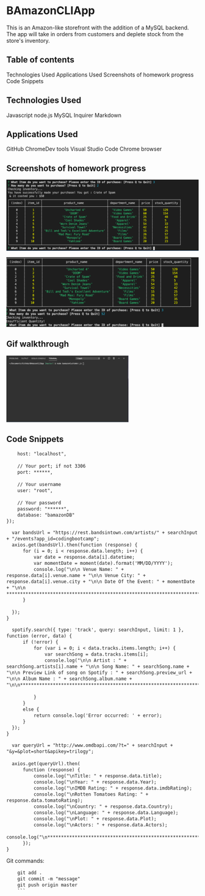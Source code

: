 # BAmazonCLIApp
 This is an Amazon-like storefront with the addition of a MySQL backend. The app will take in orders from customers and deplete stock from the store's inventory.

## Table of contents
Technologies Used
Applications Used
Screenshots of homework progress
Code Snippets

## Technologies Used
Javascript
node.js
MySQL
Inquirer
Markdown

## Applications Used
GitHub
ChromeDev tools
Visual Studio Code
Chrome browser

## Screenshots of homework progress

![Code progression Final](https://github.com/krishnaaddala/BAmazonCLIApp/blob/master/Images/Working_code_1.png "Working code1")

![Code progression Final](https://github.com/krishnaaddala/BAmazonCLIApp/blob/master/Images/Working_code_2.png "Working Code2")


## Gif walkthrough

![Giphy](https://github.com/krishnaaddala/BAmazonCLIApp/blob/master/Images/FinalGify.gif)


## Code Snippets

```var connection = mysql.createConnection({
    host: "localhost",

    // Your port; if not 3306
    port: ******,

    // Your username
    user: "root",

    // Your password
    password: "******",
    database: "bamazonDB"
});
  ```

  ```function bandsInTown(band) {
    var bandsUrl = "https://rest.bandsintown.com/artists/" + searchInput + "/events?app_id=codingbootcamp";
    axios.get(bandsUrl).then(function (response) {
        for (i = 0; i < response.data.length; i++) {
            var date = response.data[i].datetime;
            var momentDate = moment(date).format('MM/DD/YYYY');
            console.log("\n\n Venue Name: " + response.data[i].venue.name + "\n\n Venue City: " + response.data[i].venue.city + "\n\n Date Of the Event: " + momentDate + "\n\n *****************************************************************************************");
        }
        
    });
}
  ```

  ``` function spotifySongs(songName) {
    spotify.search({ type: 'track', query: searchInput, limit: 1 }, function (error, data) {
        if (!error) {
            for (var i = 0; i < data.tracks.items.length; i++) {
                var searchSong = data.tracks.items[i];
                console.log("\n\n Artist : " + searchSong.artists[i].name + "\n\n Song Name: " + searchSong.name + "\n\n Preview Link of song on Spotify : " + searchSong.preview_url + "\n\n Album Name : " + searchSong.album.name + "\n\n*************************************************************************************");

            }
        }
        else {
            return console.log('Error occurred: ' + error);
        }
    });
}
  ```
  ```function moviesDB(movie) {
    var queryUrl = "http://www.omdbapi.com/?t=" + searchInput + "&y=&plot=short&apikey=trilogy";

    axios.get(queryUrl).then(
        function (response) {
            console.log("\nTitle: " + response.data.title);
            console.log("\nYear: " + response.data.Year);
            console.log("\nIMDB Rating: " + response.data.imdbRating);
            console.log("\nRotten Tomatoes Rating: " + response.data.tomatoRating);
            console.log("\nCountry: " + response.data.Country);
            console.log("\nLanguage: " + response.data.Language);
            console.log("\nPlot: " + response.data.Plot);
            console.log("\nActors: " + response.data.Actors);
            console.log("\n*********************************************************************")
        });
}
  ```
Git commands:

```git status
    git add .
    git commit -m "message"
    git push origin master
    ```
